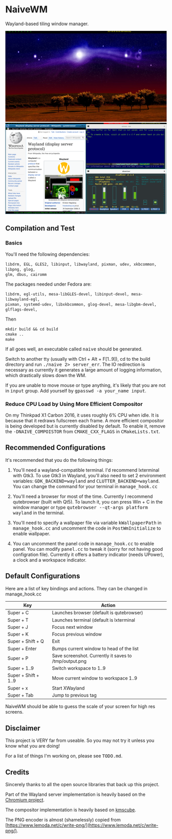 # NaiveWM
Wayland-based  tiling window manager.

![Desktop](https://raw.githubusercontent.com/kkspeed/NaiveWM/master/images/screenshot_0.png)
![Screenshot](https://raw.githubusercontent.com/kkspeed/NaiveWM/master/images/screenshot_1.png)

## Compilation and Test
### Basics
You'll need the following dependencies:

    libdrm, EGL, GLES2, libinput, libwayland, pixman, udev, xkbcommon, libpng, glog,
    glm, dbus, cairomm

The packages needed under Fedora are:

    libdrm, egl-utils, mesa-libGLES-devel, libinput-devel, mesa-libwayland-egl, 
	pixman, systemd-udev, libxkbcommon, glog-devel, mesa-libgbm-devel, glflags-devel,


Then

    mkdir build && cd build
    cmake ..
    make 

If all goes well, an executable called <tt>naive</tt> should be generated.

Switch to another tty (usually with Ctrl + Alt + F[1..9]), cd to the build
directory and run <tt>./naive 2> server\_err</tt>. The IO redirection is 
necessary as currently it generates a large amount of logging information,
which drastically slows down the WM.

If you are unable to move mouse or type anything, it's likely that you are
not in <tt>input</tt> group. Add yourself by <tt>gpasswd -a your\_name 
input</tt>.

### Reduce CPU Load by Using More Efficient Compositor
On my Thinkpad X1 Carbon 2016, it uses roughly 6% CPU when idle. It is
because that it redraws fullscreen each frame. A more efficient compositor
is being developed but is currently disabled by default. To enable it, remove
the <tt>-DNAIVE\_COMPOISTOR</tt> from <tt>CMAKE\_CXX\_FLAGS</tt> in 
<tt>CMakeLists.txt</tt>.

## Recommended Configurations
It's recommended that you do the following things:

1. You'll need a wayland-compatible terminal. I'd recommend lxterminal
   with Gtk3. To use Gtk3 in Wayland, you'll also need to set 2 environment 
   variables: <tt>GDK\_BACKEND=wayland</tt> and <tt>CLUTTER\_BACKEND=wayland</tt>.
   You can change the command for your terminal in <tt>manage\_hook.cc</tt>

2. You'll need a browser for most of the time. Currently I recommend qutebrowser (built
   with Qt5). To launch it, you can press Win + C in the window manager or type
   <tt>qutebrowser --qt-args platform wayland</tt> in the terminal.

3. You'll need to specify a wallpaper file via variable <tt>kWallpaperPath</tt> in 
   <tt>manage\_hook.cc</tt> and uncomment the code in <tt>PostWmInitialize</tt> to
   enable wallpaper.

4. You can uncomment the panel code in <tt>manage\_hook.cc</tt> to enable panel.
   You can modify <tt>panel.cc</tt> to tweak it (sorry for not having good configration
   file). Currently it offers a battery indicator (needs UPower), a clock and
   a workspace indicator.

## Default Configurations
Here are a list of key bindings and actions. They can be changed in manage\_hook.cc

| Key                 | Action                                                 |
|---------------------|--------------------------------------------------------|
|Super + C            | Launches browser (default is qutebrowser)              |
|Super + T            | Launches terminal (default is lxterminal               |
|Super + J            | Focus next window                                      |
|Super + K            | Focus previous window                                  |
|Super + Shift + Q    | Exit                                                   |
|Super + Enter        | Bumps current window to head of the list               |
|Super + P            | Save screenshot. Currently it saves to /tmp/output.png |
|Super + 1..9         | Switch workspace to 1..9                               |
|Super + Shift + 1..9 | Move current window to workspace 1..9                  |
|Super + x            | Start XWayland                                         |
|Super + Tab          | Jump to previous tag                                   |

NaiveWM should be able to guess the scale of your screen for high res screens.

## Disclaimer
This project is VERY far from useable. So you may not try it unless you know
what you are doing!

For a list of things I'm working on, please see <tt>TODO.md</tt>.

## Credits
Sincerely thanks to all the open source libraries that back up this project. 

Part of the Wayland server implementation is heavily based on the 
[Chromium project](https://www.chromium.org/).

The compositor implementation is heavily based on 
[kmscube](https://github.com/robclark/kmscube/blob/master/kmscube.c). 

The PNG encoder is almost (shamelessly) copied from
[https://www.lemoda.net/c/write-png/](https://www.lemoda.net/c/write-png/).

